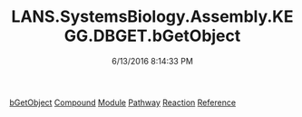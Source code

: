 ﻿---
title: LANS.SystemsBiology.Assembly.KEGG.DBGET.bGetObject
date: 6/13/2016 8:14:33 PM
---

[bGetObject](T-LANS.SystemsBiology.Assembly.KEGG.DBGET.bGetObject.bGetObject.html)
[Compound](T-LANS.SystemsBiology.Assembly.KEGG.DBGET.bGetObject.Compound.html)
[Module](T-LANS.SystemsBiology.Assembly.KEGG.DBGET.bGetObject.Module.html)
[Pathway](T-LANS.SystemsBiology.Assembly.KEGG.DBGET.bGetObject.Pathway.html)
[Reaction](T-LANS.SystemsBiology.Assembly.KEGG.DBGET.bGetObject.Reaction.html)
[Reference](T-LANS.SystemsBiology.Assembly.KEGG.DBGET.bGetObject.Reference.html)
